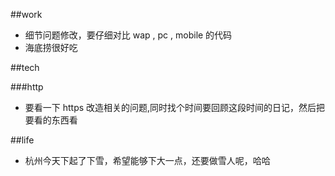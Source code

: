 ##work

* 细节问题修改，要仔细对比 wap , pc , mobile 的代码      
* 海底捞很好吃

##tech

###http

* 要看一下 https 改造相关的问题,同时找个时间要回顾这段时间的日记，然后把要看的东西看         

##life

* 杭州今天下起了下雪，希望能够下大一点，还要做雪人呢，哈哈
